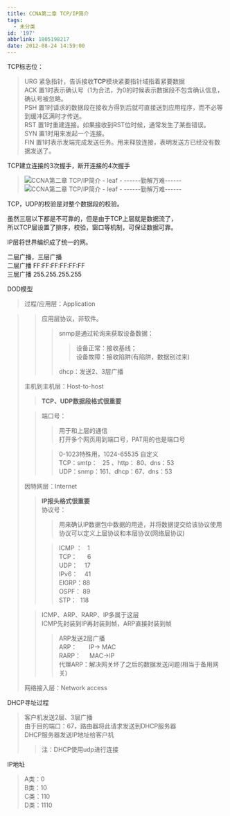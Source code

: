 ```yaml
---
title: CCNA第二章 TCP/IP简介
tags:
  - 未分类
id: '197'
abbrlink: 1805198217
date: 2012-08-24 14:59:00
---
```


  
TCP标志位：  

> URG 紧急指针，告诉接收**TCP**模块紧要指针域指着紧要数据  
> ACK 置1时表示确认号（1为合法，为0的时候表示数据段不包含确认信息，确认号被忽略。  
> PSH 置1时请求的数据段在接收方得到后就可直接送到应用程序，而不必等到缓冲区满时才传送。  
> RST 置1时重建连接。如果接收到RST位时候，通常发生了某些错误。  
> SYN 置1时用来发起一个连接。  
> FIN 置1时表示发端完成发送任务。用来释放连接，表明发送方已经没有数据发送了。  

  
TCP建立连接的3次握手，断开连接的4次握手  

> ![CCNA第二章 TCP/IP简介 - leaf - ------勤解万难------](http://img2.ph.126.net/QNcHRiKnmfp0TzEeZ_gRLg==/6630304704628997765.jpg "CCNA第二章 TCP/IP简介 - leaf - ------勤解万难------")           ![CCNA第二章 TCP/IP简介 - leaf - ------勤解万难------](http://img0.ph.126.net/P3y0JdiKWn0cXs6lcryJ_g==/6631427306003121585.jpg "CCNA第二章 TCP/IP简介 - leaf - ------勤解万难------")   

  
TCP，UDP的校验是对整个数据段的校验。  
  
虽然三层以下都是不可靠的，但是由于TCP上层就是数据流了，  
所以TCP层设置了排序，校验，窗口等机制，可保证数据可靠。  
  
  
IP层将世界编织成了统一的网。  
  
  
二层广播，三层广播  
二层广播 FF:FF:FF:FF:FF:FF  
三层广播 255.255.255.255  
  
  
  
DOD模型  

> 过程/应用层：Application  

> > 应用层协议，非软件。  
> > 
> > > snmp是通过轮询来获取设备数据：  
> > > 
> > > > 设备正常：接收基线；  
> > > > 设备故障：接收陷阱(有陷阱，数据别过来)  
> > > 
> > > dhcp：发送2、3层广播  
> 
>   
> 主机到主机层：Host-to-host  
> 
> > **TCP、UDP数据段格式很重要**  
> 
> > 端口号：  
> > 
> > > 用于和上层的通信  
> > > 打开多个网页用到端口号，PAT用的也是端口号  
> > 
> > > 0-1023特殊用，1024-65535 自定义  
> > > TCP：smtp：   25 、http： 80、dns：53  
> > > UDP：snmp：161、dhcp：67、dns：53  
> 
>   
> 因特网层：Internet  
> 
> > **IP报头格式很重要**  
> > 协议号：  
> > 
> > > 用来确认IP数据包中数据的用途，并将数据提交给该协议使用  
> > > 协议可以定义上层协议和本层协议(网络层协议)  
> > 
> > > ICMP ：   1  
> > > TCP：      6  
> > > UDP：    17  
> > > IPv6：    41  
> > > EIGRP：88  
> > > OSPF： 89  
> > > STP：  118  
> 
> > ICMP、ARP、RARP、IP多属于这层  
> > ICMP先封装到IP再封装到帧，ARP直接封装到帧  
> > 
> > > ARP发送2层广播  
> > > ARP：       IP-> MAC  
> > > RARP：     MAC->IP  
> > > 代理ARP：解决网关坏了之后的数据发送问题(相当于备用网关)  
> > 
> >   
> 
> 网络接入层：Network access  
> 
> >   
> 
> >   
> >   

DHCP寻址过程  

> 客户机发送2层、3层广播  
> 由于目的端口：67，路由器将此请求发送到DHCP服务器  
> DHCP服务器发送IP地址给客户机  
> 
> > 注：DHCP使用udp进行连接  

  
  
IP地址  

> A类：0  
> B类：10  
> C类：110  
> D类：1110